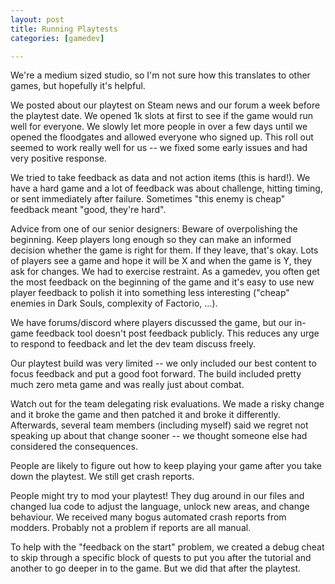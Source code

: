 ```yaml
---
layout: post
title: Running Playtests
categories: [gamedev]

---
```


We're a medium sized studio, so I'm not sure how this translates to other
games, but hopefully it's helpful.



We posted about our playtest on Steam news and our forum a week before the
playtest date. We opened 1k slots at first to see if the game would run well
for everyone. We slowly let more people in over a few days until we opened the
floodgates and allowed everyone who signed up. This roll out seemed to work
really well for us -- we fixed some early issues and had very positive
response.



We tried to take feedback as data and not action items (this is hard!). We have
a hard game and a lot of feedback was about challenge, hitting timing, or sent
immediately after failure. Sometimes "this enemy is cheap" feedback meant
"good, they're hard".

Advice from one of our senior designers: Beware of overpolishing the beginning.
Keep players long enough so they can make an informed decision whether the game
is right for them. If they leave, that's okay. Lots of players see a game and
hope it will be X and when the game is Y, they ask for changes. We had to
exercise restraint. As a gamedev, you often get the most feedback on the
beginning of the game and it's easy to use new player feedback to polish it
into something less interesting ("cheap" enemies in Dark Souls, complexity of
Factorio, ...).

We have forums/discord where players discussed the game, but our in-game
feedback tool doesn't post feedback publicly. This reduces any urge to respond
to feedback and let the dev team discuss freely.

Our playtest build was very limited -- we only included our best content to
focus feedback and put a good foot forward. The build included pretty much zero
meta game and was really just about combat.



Watch out for the team delegating risk evaluations. We made a risky change and
it broke the game and then patched it and broke it differently. Afterwards,
several team members (including myself) said we regret not speaking up about
that change sooner -- we thought someone else had considered the consequences.



People are likely to figure out how to keep playing your game after you take
down the playtest. We still get crash reports.



People might try to mod your playtest! They dug around in our files and changed
lua code to adjust the language, unlock new areas, and change behaviour. We
received many bogus automated crash reports from modders. Probably not a
problem if reports are all manual.

To help with the "feedback on the start" problem, we created a debug cheat to
skip through a specific block of quests to put you after the tutorial and
another to go deeper in to the game. But we did that after the playtest.


